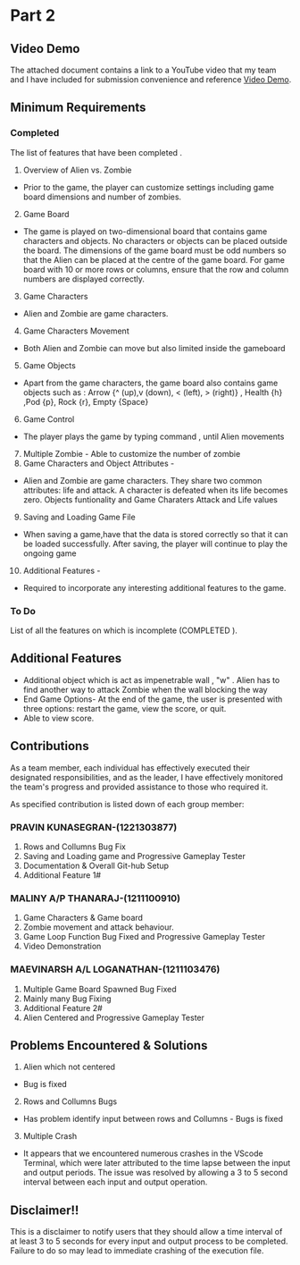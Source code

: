 # Part 2

## Video Demo

The attached document contains a link to a YouTube video that my team and I have included for submission  convenience and reference  [Video Demo](https://www.youtube.com/watch?v=pcQ52VG0MW4).

## Minimum Requirements

### Completed

The list of  features that have been completed .

1. Overview of Alien vs. Zombie 
- Prior to the game, the player can customize settings including game board dimensions and number of zombies.
2. Game Board 
- The game is played on two-dimensional board that contains game characters and objects. No characters or objects can be placed outside the board. The dimensions of the game board must be odd numbers   so that the Alien can be placed at the centre of the game board. For game board with 10 or more rows or columns, ensure that the row and column numbers are displayed correctly.
3. Game Characters 
- Alien and Zombie are game characters.
4. Game Characters Movement 
- Both Alien and Zombie can move but also limited inside the gameboard   
5. Game Objects 
- Apart from the game characters, the game board also contains game objects such as :
 Arrow {^ (up),v (down), < (left), > (right)} , Health {h} ,Pod {p}, Rock {r}, Empty  {Space} 
 6. Game Control 
 - The player plays the game by typing command , until Alien movements 
 7. Multiple Zombie - Able to customize the number of zombie  
 8. Game Characters and Object Attributes - 
 - Alien and Zombie are game characters. They share two common attributes: life and attack. A character is
defeated when its life becomes zero. Objects funtionality and Game Charaters Attack and Life values 
 9. Saving and Loading Game File 
 - When saving a game,have  that the data is stored correctly so that it can be loaded successfully. After saving, the player will continue to play the ongoing game
 10. Additional Features -
 - Required to incorporate any interesting additional features to the game.

### To Do

List of  all the features on which is incomplete  (COMPLETED ). 


## Additional Features

- Additional object which is act as impenetrable wall , "w" . Alien has to find another way to attack Zombie when the wall blocking the way 
- End Game Options- At the end of the game, the user is presented with three options: restart the game, view the score, or quit. 
- Able to view  score.

## Contributions

As a team member, each individual has effectively executed their designated responsibilities, and as the leader, I have effectively monitored the team's progress and provided assistance to those who required it.

As specified contribution is  listed down of each group member:

### PRAVIN KUNASEGRAN-(1221303877)

1. Rows and Collumns Bug Fix 
2. Saving and Loading game and Progressive Gameplay Tester 
3. Documentation & Overall Git-hub Setup
4. Additional Feature 1#

###  MALINY A/P THANARAJ-(1211100910)

1. Game Characters & Game board 
2. Zombie movement and attack behaviour.
3. Game Loop Function Bug Fixed and Progressive Gameplay Tester 
4. Video Demonstration 

### MAEVINARSH A/L LOGANATHAN-(1211103476)

1. Multiple Game Board Spawned Bug Fixed 
2. Mainly many Bug Fixing 
3. Additional Feature 2#
4. Alien Centered and Progressive Gameplay Tester 

## Problems Encountered & Solutions

1. Alien which not centered 
- Bug is fixed 
2. Rows and Collumns Bugs 
- Has problem identify input between rows and Collumns - Bugs is fixed 
3. Multiple Crash 
- It appears that we encountered numerous crashes in the VScode Terminal, which were later attributed to the time lapse between the input and output periods. The issue was resolved by allowing a 3 to 5 second interval between each input and output operation.

## Disclaimer!!

This is a disclaimer to notify users that they should allow a time interval of at least 3 to 5 seconds for every input and output process to be completed. Failure to do so may lead to immediate crashing of the execution file.